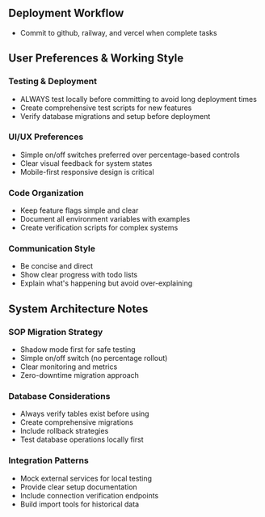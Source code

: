## Deployment Workflow
- Commit to github, railway, and vercel when complete tasks

## User Preferences & Working Style

### Testing & Deployment
- ALWAYS test locally before committing to avoid long deployment times
- Create comprehensive test scripts for new features
- Verify database migrations and setup before deployment

### UI/UX Preferences
- Simple on/off switches preferred over percentage-based controls
- Clear visual feedback for system states
- Mobile-first responsive design is critical

### Code Organization
- Keep feature flags simple and clear
- Document all environment variables with examples
- Create verification scripts for complex systems

### Communication Style
- Be concise and direct
- Show clear progress with todo lists
- Explain what's happening but avoid over-explaining

## System Architecture Notes

### SOP Migration Strategy
- Shadow mode first for safe testing
- Simple on/off switch (no percentage rollout)
- Clear monitoring and metrics
- Zero-downtime migration approach

### Database Considerations
- Always verify tables exist before using
- Create comprehensive migrations
- Include rollback strategies
- Test database operations locally first

### Integration Patterns
- Mock external services for local testing
- Provide clear setup documentation
- Include connection verification endpoints
- Build import tools for historical data